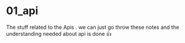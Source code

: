 # 01_api

The stuff related to the Apis . we can just go throw these notes and the understanding needed about api is done 👍
